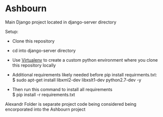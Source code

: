 # Ashbourn
Main Django project located in django-server directory    

Setup:
* Clone this repository     
* cd into django-server directory    
* Use [Virtualenv](https://virtualenv.pypa.io/en/stable/) to create a custom python environment where you clone this repository locally 
* Additional requirements likely needed before pip install requirments.txt:    
      $ sudo apt-get install libxml2-dev libxslt1-dev python2.7-dev -y
      
* Then run this command to install all requirements   
      $ pip install -r requirements.txt
      
      
Alexandr Folder is separate project code being considered being encorporated into the Ashbourn project
